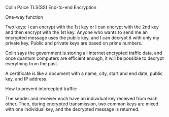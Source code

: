 Colin Paice TLS(SS) End-to-end Encryption

One-way function

Two keys: I can encrypt with the 1st key or I can encrypt with the 2nd key and then encrypt with the 1st key. Anyone who wants to send me an encrypted message uses the public key, and I can decrypt it with only my private key.
Public and private keys are based on prime numbers.

Colin says the government is storing all internet encrypted traffic data, and once quantum computers are efficient enough, it will be possible to decrypt everything from the past.

A certificate is like a document with a name, city, start and end date, public key, and IP address.

How to prevent intercepted traffic:

The sender and receiver each have an individual key received from each other. Then, during encrypted transmission, two common keys are mixed with one individual key, and the decrypted message is returned.